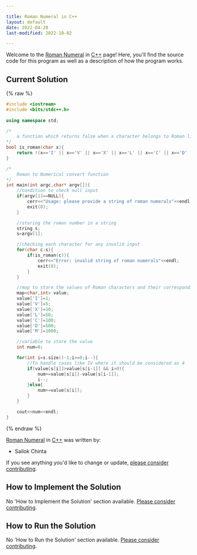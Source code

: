 ```yaml
---

title: Roman Numeral in C++
layout: default
date: 2022-04-28
last-modified: 2022-10-02

---
```


Welcome to the [Roman Numeral](https://sampleprograms.io/projects/roman-numeral) in [C++](https://sampleprograms.io/languages/c-plus-plus) page! Here, you'll find the source code for this program as well as a description of how the program works.

## Current Solution

{% raw %}

```c++
#include <iostream>
#include <bits/stdc++.h>
 
using namespace std;

/*
	a function which returns false when a character belongs to Roman literals else returns true
*/
bool is_roman(char x){
	return !(x=='I' || x=='V' || x=='X' || x=='L' || x=='C' || x=='D' || x=='M');
}

/*
	Roman to Numerical convert function
*/
int main(int argc,char* argv[]){
	//condition to check null input
	if(argv[1]==NULL){
		cerr<<"Usage: please provide a string of roman numerals"<<endl;
		exit(0);
	}

	//storing the roman number in a string
	string s;
	s=argv[1];

	//checking each character for any invalid input
	for(char c:s){
		if(is_roman(c)){
			cerr<<"Error: invalid string of roman numerals"<<endl;
			exit(0);
		}
	}

	//map to store the values of Roman characters and their corresponding integer value
	map<char,int> value;
	value['I']=1;
	value['V']=5;
	value['X']=10;
	value['L']=50;
	value['C']=100;
	value['D']=500;
	value['M']=1000;

	//variable to store the value
	int num=0;

	for(int i=s.size()-1;i>=0;i--){
		//To handle cases like IV where it should be considered as 4
		if(value[s[i]]>value[s[i-1]] && i>0){
			num+=value[s[i]]-value[s[i-1]];
			i--;
		}else{
			num+=value[s[i]];
		}
	}

	cout<<num<<endl;
}
```

{% endraw %}

[Roman Numeral](https://sampleprograms.io/projects/roman-numeral) in [C++](https://sampleprograms.io/languages/c-plus-plus) was written by:

- Sailok Chinta

If you see anything you'd like to change or update, [please consider contributing](https://github.com/TheRenegadeCoder/sample-programs).

## How to Implement the Solution

No 'How to Implement the Solution' section available. [Please consider contributing](https://github.com/TheRenegadeCoder/sample-programs-website).

## How to Run the Solution

No 'How to Run the Solution' section available. [Please consider contributing](https://github.com/TheRenegadeCoder/sample-programs-website).